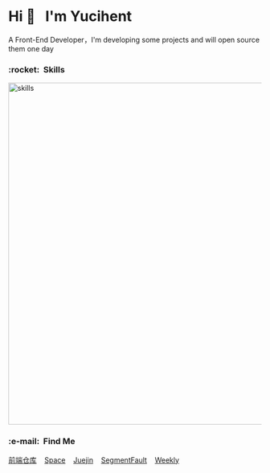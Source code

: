 <h1>Hi 👋 &nbsp;&nbsp;I'm Yucihent</h1>

<p>A Front-End Developer，I'm developing some projects and will open source them one day</p>

<h3>:rocket: &nbsp;Skills</h3>

<img src="https://skillicons.dev/icons?i=js,ts,git,react,vue,nodejs,vite,rollupjs,nuxtjs,nextjs,tauri,bash,tailwind&theme=light" alt="skills" width="680" />

<h3>:e-mail: &nbsp;Find Me</h3>

<p>
  <a href="https://raw.githubusercontent.com/hezizi/front-end-weekly/main/assets/gzh.jpg">前端仓库</a>&nbsp;&nbsp;&nbsp;
  <a href="https://yucihent.space/">Space</a>&nbsp;&nbsp;&nbsp;
  <a href="https://juejin.cn/user/395479915963752/posts">Juejin</a>&nbsp;&nbsp;&nbsp;
  <a href="https://segmentfault.com/u/hezizi">SegmentFault</a>&nbsp;&nbsp;&nbsp;
  <a href="https://mp.weixin.qq.com/mp/appmsgalbum?__biz=MzU5ODA0MTI1OQ==&action=getalbum&album_id=3069439733992505346&scene=173&from_msgid=2247484154&from_itemidx=1&count=3&nolastread=1#wechat_redirect">Weekly</a>
</p>
